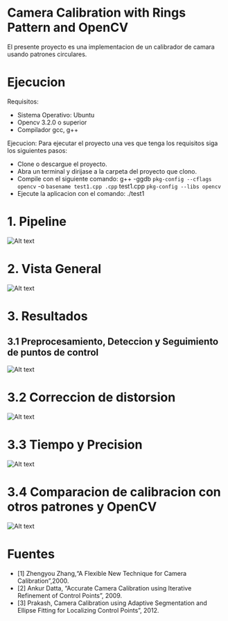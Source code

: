 # Camera Calibration with Rings Pattern and  OpenCV
El presente proyecto es una implementacion de un calibrador de camara usando patrones circulares.

# Ejecucion
Requisitos:
- Sistema Operativo: Ubuntu
- Opencv 3.2.0 o superior
- Compilador gcc, g++

Ejecucion:
Para ejecutar el proyecto una ves que tenga los requisitos siga los siguientes pasos:
- Clone o descargue el proyecto.
- Abra un terminal y dirijase a la carpeta del proyecto que clono.
- Compile con el siguiente comando:
g++ -ggdb `pkg-config --cflags opencv` -o `basename test1.cpp .cpp` test1.cpp `pkg-config --libs opencv`
- Ejecute la aplicacion con el comando:
./test1

# 1. Pipeline
![Alt text](https://github.com/davidGCR/CalibradorCamara/blob/master/results/images/pipeline_calibrador.png?raw=true "Title")

# 2. Vista General
![Alt text](https://github.com/davidGCR/CalibradorCamara/blob/master/results/images/GeneralPicture.png?raw=true "Title")

# 3. Resultados
## 3.1 Preprocesamiento, Deteccion y Seguimiento de puntos de control
![Alt text](https://github.com/davidGCR/CalibradorCamara/blob/master/results/images/pre-detect-track.png?raw=true "Title")

# 3.2 Correccion de distorsion
![Alt text](https://github.com/davidGCR/CalibradorCamara/blob/master/results/images/undistord_remap.png?raw=true "Title")

# 3.3 Tiempo y Precision
![Alt text](https://github.com/davidGCR/CalibradorCamara/blob/master/results/images/time-acc.png?raw=true "Title")

# 3.4 Comparacion de calibracion con otros patrones y OpenCV
![Alt text](https://github.com/davidGCR/CalibradorCamara/blob/master/results/images/c1-c2-accuracy.png?raw=true "Title")


# Fuentes
- [1] Zhengyou Zhang,“A Flexible New Technique for Camera Calibration”,2000.
- [2] Ankur Datta, “Accurate Camera Calibration using Iterative Refinement of Control Points”, 2009.
- [3] Prakash, Camera Calibration using Adaptive Segmentation and Ellipse Fitting for Localizing Control Points”, 2012.
